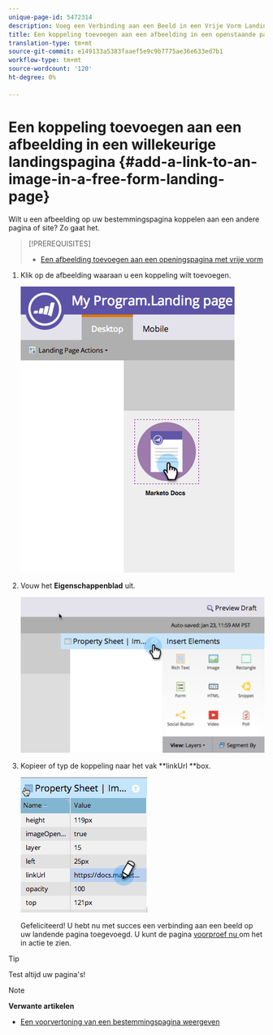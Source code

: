 ```yaml
---
unique-page-id: 5472314
description: Voeg een Verbinding aan een Beeld in een Vrije Vorm Landing Pagina toe - Marketo Docs - de Documentatie van het Product
title: Een koppeling toevoegen aan een afbeelding in een openstaande pagina
translation-type: tm+mt
source-git-commit: e149133a5383faaef5e9c9b7775ae36e633ed7b1
workflow-type: tm+mt
source-wordcount: '120'
ht-degree: 0%

---
```



# Een koppeling toevoegen aan een afbeelding in een willekeurige landingspagina {#add-a-link-to-an-image-in-a-free-form-landing-page}

Wilt u een afbeelding op uw bestemmingspagina koppelen aan een andere pagina of site? Zo gaat het.

>[!PREREQUISITES]
>
>* [Een afbeelding toevoegen aan een openingspagina met vrije vorm](add-an-image-to-a-free-form-landing-page.md)

>



1. Klik op de afbeelding waaraan u een koppeling wilt toevoegen.

   ![](assets/click-on-image.png)

1. Vouw het **Eigenschappenblad** uit.

   ![](assets/image2015-5-21-15-3a42-3a27.png)

1. Kopieer of typ de koppeling naar het vak **linkUrl **box.

   ![](assets/add-link.png)

   Gefeliciteerd! U hebt nu met succes een verbinding aan een beeld op uw landende pagina toegevoegd. U kunt de pagina [voorproef nu ](../../../../product-docs/demand-generation/landing-pages/landing-page-actions/preview-a-landing-page.md) om het in actie te zien.

>[!TIP]
>
>Test altijd uw pagina&#39;s!

>[!NOTE]
>
>**Verwante artikelen**
>
>* [Een voorvertoning van een bestemmingspagina weergeven](../../../../product-docs/demand-generation/landing-pages/landing-page-actions/preview-a-landing-page.md)

>



